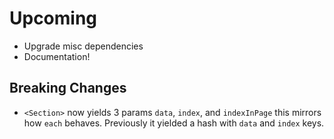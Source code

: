 # Upcoming

- Upgrade misc dependencies
- Documentation!

## Breaking Changes

- `<Section>` now yields 3 params `data`, `index`, and `indexInPage` this mirrors how `each` behaves. Previously it yielded a hash with `data` and `index` keys.
